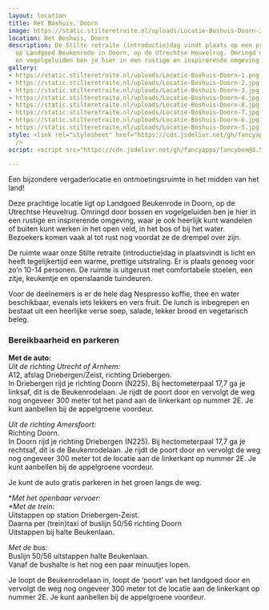 ```yaml
---
layout: location
title: Het Boshuis, Doorn
image: https://static.stilteretraite.nl/uploads/Locatie-Boshuis-Doorn-2.jpg
location: Het Boshuis, Doorn
description: De Stilte retraite (introductie)dag vindt plaats op een prachtige locatie
  op Landgoed Beukenrode in Doorn, op de Utrechtse Heuvelrug. Omringd door bossen
  en vogelgeluiden ben je hier in een rustige en inspirerende omgeving.
gallery:
- https://static.stilteretraite.nl/uploads/Locatie-Boshuis-Doorn-1.png
- https://static.stilteretraite.nl/uploads/Locatie-Boshuis-Doorn-2.jpg
- https://static.stilteretraite.nl/uploads/Locatie-Boshuis-Doorn-3.jpg
- https://static.stilteretraite.nl/uploads/Locatie-Boshuis-Doorn-4.jpg
- https://static.stilteretraite.nl/uploads/Locatie-Boshuis-Doorn-8.jpg
- https://static.stilteretraite.nl/uploads/Locatie-Boshuis-Doorn-7.jpg
- https://static.stilteretraite.nl/uploads/Locatie-Boshuis-Doorn-6.jpg
- https://static.stilteretraite.nl/uploads/Locatie-Boshuis-Doorn-5.jpg
style: <link rel="stylesheet" href="https://cdn.jsdelivr.net/gh/fancyapps/fancybox@3.5.7/dist/jquery.fancybox.min.css"
  />
script: <script src="https://cdn.jsdelivr.net/gh/fancyapps/fancybox@3.5.7/dist/jquery.fancybox.min.js"></script>

---
```

Een bijzondere vergaderlocatie en ontmoetingsruimte in het midden van het land!

Deze prachtige locatie ligt op Landgoed Beukenrode in Doorn, op de Utrechtse Heuvelrug. Omringd door bossen en vogelgeluiden ben je hier in een rustige en inspirerende omgeving, waar je ook heerlijk kunt wandelen of buiten kunt werken in het open veld, in het bos of bij het water. Bezoekers komen vaak al tot rust nog voordat ze de drempel over zijn.

De ruimte waar onze Stilte retraite (introductie)dag in plaatsvindt is licht en heeft tegelijkertijd een warme, prettige uitstraling. Er is plaats genoeg voor zo’n 10-14 personen. De ruimte is uitgerust met comfortabele stoelen, een zitje, keukentje en openslaande tuindeuren.

Voor de deelnemers is er de hele dag Nespresso koffie, thee en water beschikbaar, evenals iets lekkers en vers fruit. De lunch is inbegrepen en bestaat uit een heerlijke verse soep, salade, lekker brood en vegetarisch beleg.

### Bereikbaarheid en parkeren

**Met de auto:**  
_Uit de richting Utrecht of Arnhem:_  
A12, afslag Driebergen/Zeist, richting Driebergen.  
In Driebergen rijd je richting Doorn (N225). Bij hectometerpaal 17,7 ga je linksaf, dit is de Beukenrodelaan. Je rijdt de poort door en vervolgt de weg nog ongeveer 300 meter tot het pand aan de linkerkant op nummer 2E. Je kunt aanbellen bij de appelgroene voordeur.

_Uit de richting Amersfoort:_  
Richting Doorn.  
In Doorn rijd je richting Driebergen (N225). Bij hectometerpaal 17,7 ga je rechtsaf, dit is de Beukenrodelaan. Je rijdt de poort door en vervolgt de weg nog ongeveer 300 meter tot de locatie aan de linkerkant op nummer 2E. Je kunt aanbellen bij de appelgroene voordeur.

Je kunt de auto gratis parkeren in het groen langs de weg.

\*_Met het openbaar vervoer:  
\*Met de trein:_  
Uitstappen op station Driebergen-Zeist.  
Daarna per (trein)taxi of buslijn 50/56 richting Doorn  
Uitstappen bij halte Beukenlaan.

_Met de bus:_  
Buslijn 50/56 uitstappen halte Beukenlaan.  
Vanaf de bushalte is het nog een paar minuutjes lopen.

Je loopt de Beukenrodelaan in, loopt de ‘poort’ van het landgoed door en vervolgt de weg nog ongeveer 300 meter tot de locatie aan de linkerkant op nummer 2E. Je kunt aanbellen bij de appelgroene voordeur.